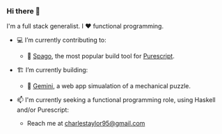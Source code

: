### Hi there 👋

I'm a full stack generalist. I ❤️ functional programming. 

- 💻 I’m currently contributing to:
  - 🍝 [Spago], the most popular build tool for [Purescript].
 
- 🏗️ I’m currently building:
  - 🧩 [Gemini], a web app simualation of a mechanical puzzle.
    
- 📫 I'm currently seeking a functional programming role, using Haskell and/or Purescript:
  - Reach me at charlestaylor95@gmail.com

[Gemini]: https://charlestaylor7.github.io/gemini
[Spago]: https://github.com/purescript/spago#readme
[Purescript]: https://github.com/purescript/purescript#readme
